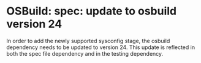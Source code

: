 # OSBuild: spec: update to osbuild version 24

In order to add the newly supported sysconfig stage, the osbuild dependency 
needs to be updated to version 24. This update is reflected in both the spec 
file dependency and in the testing dependency.